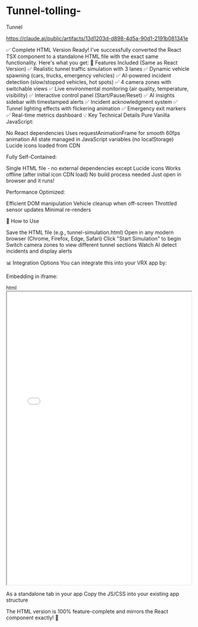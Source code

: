 # Tunnel-tolling-
Tunnel 

https://claude.ai/public/artifacts/13d1203d-d898-4d5a-90d1-2191b081341e



✅ Complete HTML Version Ready!
I've successfully converted the React TSX component to a standalone HTML file with the exact same functionality. Here's what you get:
🎯 Features Included (Same as React Version)
✅ Realistic tunnel traffic simulation with 3 lanes
✅ Dynamic vehicle spawning (cars, trucks, emergency vehicles)
✅ AI-powered incident detection (slow/stopped vehicles, hot spots)
✅ 4 camera zones with switchable views
✅ Live environmental monitoring (air quality, temperature, visibility)
✅ Interactive control panel (Start/Pause/Reset)
✅ AI insights sidebar with timestamped alerts
✅ Incident acknowledgment system
✅ Tunnel lighting effects with flickering animation
✅ Emergency exit markers
✅ Real-time metrics dashboard
💡 Key Technical Details
Pure Vanilla JavaScript:

No React dependencies
Uses requestAnimationFrame for smooth 60fps animation
All state managed in JavaScript variables (no localStorage)
Lucide icons loaded from CDN

Fully Self-Contained:

Single HTML file - no external dependencies except Lucide icons
Works offline (after initial icon CDN load)
No build process needed
Just open in browser and it runs!

Performance Optimized:

Efficient DOM manipulation
Vehicle cleanup when off-screen
Throttled sensor updates
Minimal re-renders

🚀 How to Use

Save the HTML file (e.g., tunnel-simulation.html)
Open in any modern browser (Chrome, Firefox, Edge, Safari)
Click "Start Simulation" to begin
Switch camera zones to view different tunnel sections
Watch AI detect incidents and display alerts

📊 Integration Options
You can integrate this into your VRX app by:

Embedding in iframe:

html<iframe src="tunnel-simulation.html" width="100%" height="800px"></iframe>

As a standalone tab in your app
Copy the JS/CSS into your existing app structure

The HTML version is 100% feature-complete and mirrors the React component exactly! 🎉
